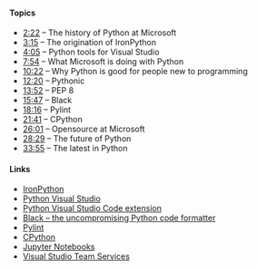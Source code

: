 #### Topics

- [2:22](#t=2:22) – The history of Python at Microsoft
- [3:15]() – The origination of IronPython
- [4:05](#t=4:05) – Python tools for Visual Studio
- [7:54](#t=7:54) – What Microsoft is doing with Python
- [10:22](#t=10:22) – Why Python is good for people new to programming
- [12:20](#t=12:20) – Pythonic
- [13:52](#t=13:52) – PEP 8
- [15:47](#t=15:47) – Black
- [18:16](#t=18:17) – Pylint
- [21:41](#t=21:41) – CPython
- [26:01](#t=26:01) – Opensource at Microsoft
- [28:29](#t=28:29) – The future of Python
- [33:55](#t=33:55) – The latest in Python

#### Links

- [IronPython](http://ironpython.net/)
- [Python Visual Studio](https://www.visualstudio.com/vs/features/python/)
- [Python Visual Studio Code extension](https://code.visualstudio.com/docs/languages/python)
- [Black – the uncompromising Python code formatter](https://github.com/ambv/black)
- [Pylint](https://www.pylint.org/)
- [CPython](https://github.com/python/cpython)
- [Jupyter Notebooks](https://notebooks.azure.com/help/jupyter-notebooks)
- [Visual Studio Team Services](https://visualstudio.microsoft.com/team-services/)